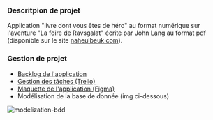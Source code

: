 ### Descritpion de projet

Application "livre dont vous êtes de héro" au format numérique sur l'aventure "La foire de Ravsgalat" écrite par John Lang au format pdf (disponible sur le site [naheulbeuk.com](https://www.naheulbeuk.com/doc-scenar.htm)).

### Gestion de projet

- [Backlog de l'application](https://docs.google.com/spreadsheets/d/1gy7ZhSbAOWqmzBJxLMKl71qtEBQ28mA96vWh4Lgbgqg/edit?usp=sharing)
- [Gestion des tâches (Trello)](https://trello.com/b/zRndqGDB/ravsgalat)
- [Maquette de l'application (Figma)](https://www.figma.com/file/Sc6p0whQORuJkEFZlKC80I/ravsgalat?node-id=0%3A1)
- Modélisation de la base de donnée (img ci-dessous)

![modelization-bdd](https://i.imgur.com/sLpfOrV.png)
